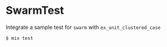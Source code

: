# SwarmTest

Integrate a sample test for `swarm` with `ex_unit_clustered_case`


```bash
$ mix test
```


